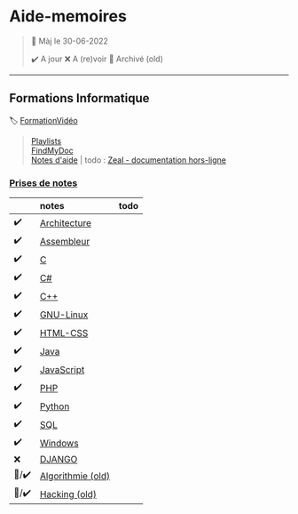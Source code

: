 ﻿# Aide-memoires

> 🧭 Màj le 30-06-2022
>
> :heavy_check_mark: A jour
> :x: A (re)voir
> :file_folder: Archivé (old)

---

<!-- ## Formations langues
:label: [guide néerlandais](https://www.nlfacile.com/guide/) -
[guide anglais](https://www.anglaisfacile.com/guide/) -
[guide allemand](https://www.allemandfacile.com/guide/) -->

## Formations Informatique
:label: [FormationVidéo](https://github.com/jasonchampagne/FormationVideo)
> [Playlists](https://www.youtube.com/c/Formationvid%C3%A9o8/playlists)  
> [FindMyDoc](https://github.com/jasonchampagne/FindMyDoc)  
> [Notes d'aide](Aide/README.md) | todo : [Zeal - documentation hors-ligne](https://www.youtube.com/watch?v=PmgO42dod7E)

<!-- :wink:   -->

<!-- :partying_face: Officiellement à jour ce 24/08/2021 :partying_face: -->

### [Prises de notes](#)
||notes|todo
-|:-|:-
|:heavy_check_mark:|[Architecture](Architecture/README.md)||
|:heavy_check_mark:|[Assembleur](Assembleur/README.md)||
|:heavy_check_mark:|[C](C/README.md)||
|:heavy_check_mark:|[C#](CSharp/README.md)||
|:heavy_check_mark:|[C++](C++/README.md)||
|:heavy_check_mark:|[GNU-Linux](GNU-Linux/README.md)||
|:heavy_check_mark:|[HTML-CSS](HTML-CSS/README.md)||
|:heavy_check_mark:|[Java](Java/README.md)||
|:heavy_check_mark:|[JavaScript](JavaScript/README.md)||
|:heavy_check_mark:|[PHP](PHP/README.md)||
|:heavy_check_mark:|[Python](Python/README.md)||
|:heavy_check_mark:|[SQL](SQL/README.md)||
|:heavy_check_mark:|[Windows](Windows/README.md)||
|:x:|[DJANGO](Django)||
|:file_folder:/:heavy_check_mark:|[Algorithmie (old)](Algorithmie/README.md)||
|:file_folder:/:heavy_check_mark:|[Hacking (old)](Hacking/README.md)||